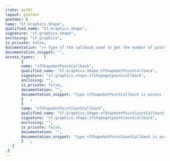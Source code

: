 ```yaml
---
crate: asfml
layout: gnatdoc
gnatdoc: {
name: "Sf.Graphics.Shape",
qualified_name: "Sf.Graphics.Shape",
signature: "sf.graphics.shape",
enclosing: "sf.graphics",
is_private: false,
documentation: "/< Type of the callback used to get the number of points in a shape",
documentation_snippet: "",
access_types:    [
       {
       name: "sfShapeGetPointCallback",
       qualified_name: "Sf.Graphics.Shape.sfShapeGetPointCallback",
       signature: "sf.graphics.shape.sfshapegetpointcallback",
       enclosing: "",
       is_private: false,
       documentation: "",
       documentation_snippet: "type sfShapeGetPointCallback is access function\n  (size : sfSize_t; userData : Standard.System.Address) return Sf.System.Vector2.sfVector2f;",
       }   ,
       {
       name: "sfShapeGetPointCountCallback",
       qualified_name: "Sf.Graphics.Shape.sfShapeGetPointCountCallback",
       signature: "sf.graphics.shape.sfshapegetpointcountcallback",
       enclosing: "",
       is_private: false,
       documentation: "",
       documentation_snippet: "type sfShapeGetPointCountCallback is access function\n  (userData : Standard.System.Address) return sfSize_t;",
       }   ,
   ]
,}
---
```

